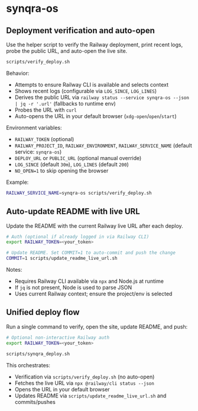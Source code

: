 # synqra-os

## Deployment verification and auto-open

Use the helper script to verify the Railway deployment, print recent logs, probe the public URL, and auto-open the live site.

```bash
scripts/verify_deploy.sh
```

Behavior:
- Attempts to ensure Railway CLI is available and selects context
- Shows recent logs (configurable via `LOG_SINCE`, `LOG_LINES`)
- Derives the public URL via `railway status --service synqra-os --json | jq -r '.url'` (fallbacks to runtime env)
- Probes the URL with `curl`
- Auto-opens the URL in your default browser (`xdg-open`/`open`/`start`)

Environment variables:
- `RAILWAY_TOKEN` (optional)
- `RAILWAY_PROJECT_ID`, `RAILWAY_ENVIRONMENT`, `RAILWAY_SERVICE_NAME` (default service: `synqra-os`)
- `DEPLOY_URL` or `PUBLIC_URL` (optional manual override)
- `LOG_SINCE` (default `30m`), `LOG_LINES` (default `200`)
- `NO_OPEN=1` to skip opening the browser

Example:
```bash
RAILWAY_SERVICE_NAME=synqra-os scripts/verify_deploy.sh
```

## Auto-update README with live URL

Update the README with the current Railway live URL after each deploy.

```bash
# Auth (optional if already logged in via Railway CLI)
export RAILWAY_TOKEN=<your_token>

# Update README. Set COMMIT=1 to auto-commit and push the change
COMMIT=1 scripts/update_readme_live_url.sh
```

Notes:
- Requires Railway CLI available via `npx` and Node.js at runtime
- If `jq` is not present, Node is used to parse JSON
- Uses current Railway context; ensure the project/env is selected

## Unified deploy flow

Run a single command to verify, open the site, update README, and push:

```bash
# Optional non-interactive Railway auth
export RAILWAY_TOKEN=<your_token>

scripts/synqra_deploy.sh
```

This orchestrates:
- Verification via `scripts/verify_deploy.sh` (no auto-open)
- Fetches the live URL via `npx @railway/cli status --json`
- Opens the URL in your default browser
- Updates README via `scripts/update_readme_live_url.sh` and commits/pushes